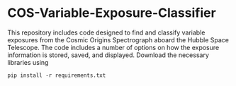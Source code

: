 # COS-Variable-Exposure-Classifier

This repository includes code designed to find and classify variable exposures from the Cosmic Origins Spectrograph aboard the Hubble Space Telescope.
The code includes a number of options on how the exposure information is stored, saved, and displayed.
Download the necessary libraries using
```
pip install -r requirements.txt
```
